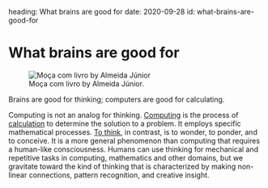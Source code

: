 heading: What brains are good for
date: 2020-09-28
id: what-brains-are-good-for

# What brains are good for

<figure>
  <img src="https://upload.wikimedia.org/wikipedia/commons/3/39/Almeida_J%C3%BAnior_-_Mo%C3%A7a_com_Livro.jpg" alt="Moça com livro by Almeida Júnior">
  <figcaption>Moça com livro by Almeida Júnior.</figcaption>
</figure>

Brains are good for thinking; computers are good for calculating.

Computing is not an analog for thinking. [Computing](https://en.wiktionary.org/wiki/computing#English) is the process of [calculation](https://en.wiktionary.org/wiki/calculate#English) to determine the solution to a problem. It employs specific mathematical processes. [To think](https://en.wiktionary.org/wiki/think#English), in contrast, is to wonder, to ponder, and to conceive. It is a more general phenomenon than computing that requires a human-like consciousness. Humans can use thinking for mechanical and repetitive tasks in computing, mathematics and other domains, but we gravitate toward the kind of thinking that is characterized by making non-linear connections, pattern recognition, and creative insight.

